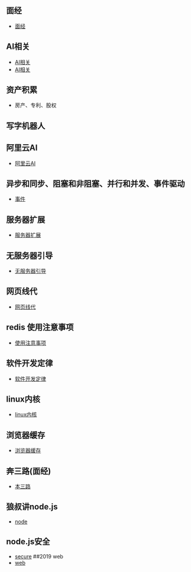 ## 面经
- [面经](https://www.infoq.cn/article/gkUZZ_qQ6gCuoqpSAcw3)
## AI相关
- [AI相关](https://www.infoq.cn/article/YGy9JkRvyD-BIOdcKzRa)
- [AI相关](https://www.infoq.cn/article/UB7YFmdUoNO*MeDHomho)
## 资产积累
- 房产、专利、股权
## 写字机器人
## 阿里云AI
- [阿里云AI](https://www.infoq.cn/article/NxTj8-xC2KIZxGiFVMMu)
## 异步和同步、阻塞和非阻塞、并行和并发、事件驱动
- [事件](https://luminousmen.com/post/asynchronous-programming-blocking-and-non-blocking)
## 服务器扩展
- [服务器扩展](https://arcentry.com/blog/scaling-webapps-for-newbs-and-non-techies/)
## 无服务器引导
- [无服务器引导](https://arcentry.com/blog/)
## 网页线代
- [网页线代](http://immersivemath.com/ila/learnmore.html)
## redis 使用注意事项
- [使用注意事项](https://www.infoq.cn/article/K7dB5AFKI9mr5Ugbs_px)
## 软件开发定律
- [软件开发定律](https://www.infoq.cn/article/1dyfkOTeohgHSCh_Xle9)
## linux内核
- [linux内核](https://xinqiu.gitbooks.io/linux-insides-cn/content/Booting/linux-bootstrap-1.html)
## 浏览器缓存
- [浏览器缓存](https://www.infoq.cn/article/8VU-VCrhoxducaFPrNOL)
## 奔三路(面经)
- [本三路](http://www.bslxx.com/)
## 狼叔讲node.js
- [node](https://yq.aliyun.com/articles/615518)
## node.js安全
- [secure](https://segmentfault.com/a/1190000003860400)
##2019 web
- [web](https://www.infoq.cn/article/DcIG3BX0DG*YrcyJCttC)